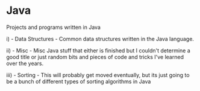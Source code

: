 # Java
Projects and programs written in Java

  i)      - Data Structures -
    Common data structures written in the Java language.
  
  ii)    - Misc -
    Misc Java stuff that either is finished but I couldn't determine a good title or just random bits and pieces of code and tricks
    I've learned over the years.
  
  iii)     - Sorting -
    This will probably get moved eventually, but its just going to be a bunch of different types of sorting algorithms in Java
